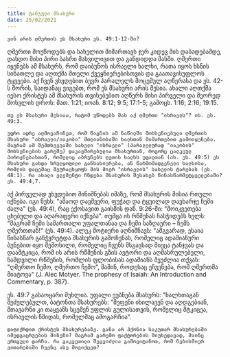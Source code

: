 ```yaml
---
title: ტანჯული მსახური 
date: 25/02/2021
---
```


`ვინ არის ღმერთის ეს მსახური ეს. 49:1-12-ში?`

ღმერთი მოუწოდებს და სახელით მიმართავს ჯერ კიდევ მის დაბადებამდე, დასდო მისი პირი ბასრი მახვილივით და განდიდდა მასში. ღმერთი იყენებს ამ მსახურს, რომ დაიბუნოს ისრაელი ხალხი, რათა იყოს ხსნის სინათლე და აღთქმა მთელი ქვეყნიერებისთვის და გაათავისუფლოს ტყვეები. აქ ჩვენ ვხვდებით ბევრ პარალელს მოცემულ აღწერასა და ეს. 42-ს შორის, საიდანაც ვიგებთ, რომ ეს მსახური არის მესია. ახალი აღთქმა იესო ქრისტეს ამ მსახურის თვისებებით აღწერს მისი პირველი და მეორედ მოსვლის დროს: მათ. 1:21; იოან. 8:12; 9:5; 17:1-5; გამოცხ. 1:16; 2:16; 19:15. 

`თუ ეს მსახური მესიაა, რატომ უწოდებს მას აქ ღმერთი "ისრაელს"? იხ. ეს. 49:3.`

`უფრო ადრე აღმოვაჩინეთ, რომ წიგნის ამ ნაწილში მოხსენიებული ღმერთის მსახური "ისრაელი/იაკობი" მთლიანობაში ხალხთან მიმართებით გამოიყენება. მაგრამ ამ შემთხვევაში სახელი "ისრაელი" (პარალელურად "იაკობის" მოხსენიების გარეშე) დაკავშირებულია მსახურთან, როგორც ცალკეულ პიროვნებასთან, რომელიც აბრუნებს ღვთის ხალხს უფალთან (იხ. ეს. 49:5) ეს მსახური გახდა სრულყოფილი განსახიერება, ან წარმომადგენელი ხალხისა, რომლის დაცემაც შეურაცხყოფს მის მიერ "ისრაელის" სახელის ტარებას (ეს. 48:1). რა ახალი ელემენტი ჩნდება მსახურის შესახებ წინასწარმეტყველებაში? ეს. 49:4,7.`

აქ პირველად ვხვდებით მინიშნებას იმაზე, რომ მსახურის მისია რთული იქნება. იგი წუხს: "ამაოდ დავშვერი, ფუჭად და ტყუილად დავხარჯე ჩემი ძალა" (ეს. 49:4), რაც ექოსავით გაისმის დან. 9:26-ში: "მოიკვეთება ცხებული და აღარაფერი იქნება". თუმცა ის რწმენას ჩასჭიდებს ხელს: "მაგრამ ჩემი სამართალი უფალთანაა და ჩემი საზღაური – ჩემს ღმერთთან!" (ეს. 49:4). ალეკ მოტიერი აღნიშნავს: "ამგვარად, ესაია წინასწარ განჭვრეტდა მსახურის გამოჩენას, რომელიც ადამიანური ბუნებით იყო შემოსილი, რომელიც ჩვენს მსგავსად მიეცა ტანჯვას და დაამტკიცა, რომ ის არის რწმენის გზის ავტორი და აღმასრულებელი, ნამდვილი რწმენის, რომლის ფლობისას ადამიანს შეუძლია თქვას: "ღმერთო ჩემო, ღმერთო ჩემო", მაშინ, როდესაც ეჩვენება, რომ ღმერთმა მიატოვა" (J. Alec Motyer. The prophesy of Isaiah: An Introduction and Commentary, p. 387).

ეს. 49:7 გასაოცარი მუხლია. უფალი ეუბნება მსახურს: "ხალხთაგან შეძულებულთ, ბატონთა მსახურებს: "მეფენი იხილავენ და აღდგებიან, მთავარნი კი თაყვანს სცემენ უფლის გულისათვის, რომელიც მტკიცეა, ისრაელის წმიდას, რომელმაც ამოგარჩია". 

`დაფიქრდით ქრისტეს მსახურებაზე. განა არ ჰქონია საკუთარ მსახურებაში იმედგაცრუების მიზეზი? მაგრამ გარემო ფაქტორების მიუხედავად, მაინც ერთგული დარჩა. რა გაკვეთილი შეგვიძლია გამოვიტანოთ, რომ ნებისმიერ ვითარებაში ჩვენც ასე მოვიქცეთ?`